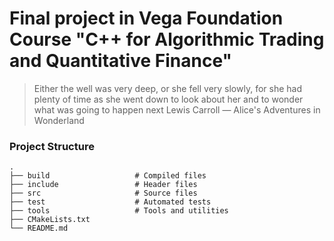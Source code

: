 # Final project in Vega Foundation Course "C++ for Algorithmic Trading and Quantitative Finance"
> Either the well was very deep, or she fell very slowly, for she had plenty of time as she went down to look about her and to wonder what was going to happen next
> Lewis Carroll — Alice's Adventures in Wonderland

### Project Structure

    .
    ├── build                   # Compiled files 
    ├── include                 # Header files
    ├── src                     # Source files 
    ├── test                    # Automated tests
    ├── tools                   # Tools and utilities
    ├── CMakeLists.txt
    └── README.md           
